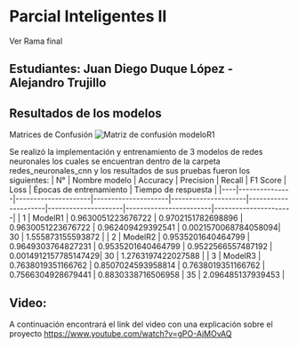 # Parcial Inteligentes II

Ver Rama final

## Estudiantes: Juan Diego Duque López - Alejandro Trujillo

## Resultados de los modelos
Matrices de Confusión
![Matriz de confusión modeloR1](https://drive.google.com/file/d/1LZra-x50Yy6JyNREMDTg8oxfWYvrCOEY/view?usp=sharing)


Se realizó la implementación y entrenamiento de 3 modelos de redes neuronales los cuales se encuentran dentro de la carpeta redes_neuronales_cnn y los resultados de sus pruebas fueron los siguientes:
| N° | Nombre modelo | Accuracy | Precision | Recall | F1 Score | Loss | Épocas de entrenamiento | Tiempo de respuesta |
|----|---------------|---------------------|---------------------|---------------------|---------------------|---------------------|------------------------|----------------------|
| 1 | ModelR1 | 0.9630051223676722 | 0.9702151782698896 | 0.9630051223676722 | 0.962409429392541 | 0.0021570068784058094| 30 | 1.555873155593872 |
| 2 | ModelR2 | 0.9535201640464799 | 0.9649303764827231 | 0.9535201640464799 | 0.9522566557487192 | 0.0014912157785147429| 30 | 1.2763197422027588 |
| 3 | ModelR3 | 0.7638019351166762 | 0.8507024593958814 | 0.7638019351166762 | 0.7566304928679441 | 0.8830338716506958 | 35 | 2.096485137939453 |

## Video:

A continuación encontrará el link del video con una explicación sobre el proyecto
https://www.youtube.com/watch?v=gPO-AjMOvAQ
